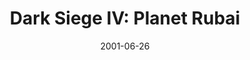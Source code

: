 ---
mission_id: dsiege4
slug: "dark-siege-iv-planet-rubai"
editorsChoice:
title: "Dark Siege IV: Planet Rubai"
authors: 
    - "TJ13"
date: 2001-06-26
filename: "/missions/dsiege4.zip"
description: "While we were focused on getting Mark out of the Reora Spaceport safely, the Empire was secretly moving in on the Lenors' family-owned planet, Rubai. Imperial forces have taken control of most of the planet. Rubai's capital city is full of life and Imperials now, also. We must return the control of this planet to it's rightful owners. The mission is to infiltrate Rubai and eliminate the Imperial Commander who currently has control of the planet."
cover:
levelReplaced:	JABSHIP
difficulty: no
bm:	yes
fme: no
wax: yes
three_do: yes
voc: no
gmd: yes
vue: no
lfd: no
base: "New level from scratch" 
editors: "WEDIT 3.2"

---